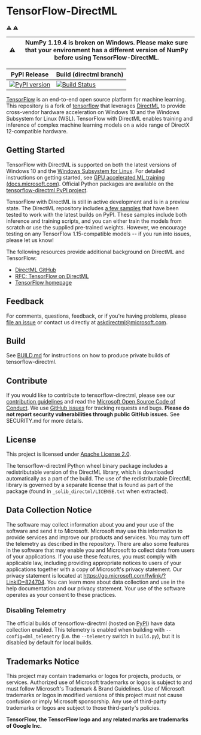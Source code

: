 # TensorFlow-DirectML <!-- omit in toc -->

**:warning:  :warning:**

| :warning: | **NumPy 1.19.4 is broken on Windows. Please make sure that your environment has a different version of NumPy before using TensorFlow-DirectML.** |
|-----------|--------------------------------------------------------------------------------------------------------------------------------------------------|


| PyPI Release                                                                                                      | Build (directml branch)                                                                                                                                                                                                                 |
| ----------------------------------------------------------------------------------------------------------------- | --------------------------------------------------------------------------------------------------------------------------------------------------------------------------------------------------------------------------------------- |
| [![PyPI version](https://badge.fury.io/py/tensorflow-directml.svg)](https://badge.fury.io/py/tensorflow-directml) | [![Build Status](https://dev.azure.com/microsoft/WindowsAI/_apis/build/status/TensorFlow/TF%20-%20Nightly%20Build?branchName=directml)](https://dev.azure.com/microsoft/WindowsAI/_build/latest?definitionId=56563&branchName=directml) |

[TensorFlow](https://www.tensorflow.org/) is an end-to-end open source platform for machine learning. This repository is a fork of [tensorflow](https://github.com/tensorflow/tensorflow) that leverages [DirectML](https://github.com/microsoft/DirectML) to provide cross-vendor hardware acceleration on Windows 10 and the Windows Subsystem for Linux (WSL). TensorFlow with DirectML enables training and inference of complex machine learning models on a wide range of DirectX 12-compatible hardware.

## Getting Started

TensorFlow with DirectML is supported on both the latest versions of Windows 10 and the [Windows Subsystem for Linux](https://docs.microsoft.com/windows/wsl/about). For detailed instructions on getting started, see [GPU accelerated ML training (docs.microsoft.com)](http://aka.ms/gpuinwsldocs). Official Python packages are available on the [tensorflow-directml PyPI project](https://pypi.org/project/tensorflow-directml/).

TensorFlow with DirectML is still in active development and is in a preview state. The DirectML repository includes [a few samples](https://github.com/microsoft/DirectML/tree/master/TensorFlow) that have been tested to work with the latest builds on PyPI. These samples include both inference and training scripts, and you can either train the models from scratch or use the supplied pre-trained weights. However, we encourage testing on any TensorFlow 1.15-compatible models -- if you run into issues, please let us know!

The following resources provide additional background on DirectML and TensorFlow:
- [DirectML GitHub](https://github.com/microsoft/DirectML/)
- [RFC: TensorFlow on DirectML](https://github.com/tensorflow/community/pull/243)
- [TensorFlow homepage](https://www.tensorflow.org/)

## Feedback

For comments, questions, feedback, or if you're having problems, please [file an issue](https://github.com/microsoft/tensorflow-directml/issues) or contact us directly at askdirectml@microsoft.com.

## Build

See [BUILD.md](BUILD.md) for instructions on how to produce private builds of tensorflow-directml.

## Contribute

If you would like to contribute to tensorflow-directml, please see our [contribution guidelines](CONTRIBUTING.md) and read the [Microsoft Open Source Code of Conduct](https://opensource.microsoft.com/codeofconduct). We use [GitHub issues](https://github.com/microsoft/tensorflow/issues) for tracking requests and bugs. **Please do not report security vulnerabilities through public GitHub issues.** See SECURITY.md for more details.

## License

This project is licensed under [Apache License 2.0](LICENSE).

The tensorflow-directml Python wheel binary package includes a redistributable version of the DirectML library, which is downloaded automatically as a part of the build. The use of the redistributable DirectML library is governed by a separate license that is found as part of the package (found in `_solib_directml/LICENSE.txt` when extracted).

## Data Collection Notice

The software may collect information about you and your use of the software and send it to Microsoft. Microsoft may use this information to provide services and improve our products and services. You may turn off the telemetry as described in the repository. There are also some features in the software that may enable you and Microsoft to collect data from users of your applications. If you use these features, you must comply with applicable law, including providing appropriate notices to users of your applications together with a copy of Microsoft's privacy statement. Our privacy statement is located at https://go.microsoft.com/fwlink/?LinkID=824704. You can learn more about data collection and use in the help documentation and our privacy statement. Your use of the software operates as your consent to these practices.

### Disabling Telemetry

The official builds of tensorflow-directml (hosted on [PyPI](https://pypi.org/project/tensorflow-directml/)) have data collection enabled. This telemetry is enabled when building with `--config=dml_telemetry` (i.e. the `--telemetry` switch in `build.py`), but it is disabled by default for local builds.

## Trademarks Notice

This project may contain trademarks or logos for projects, products, or services. Authorized use of Microsoft trademarks or logos is subject to and must follow Microsoft's Trademark & Brand Guidelines. Use of Microsoft trademarks or logos in modified versions of this project must not cause confusion or imply Microsoft sponsorship. Any use of third-party trademarks or logos are subject to those third-party's policies.

**TensorFlow, the TensorFlow logo and any related marks are trademarks of Google Inc.**